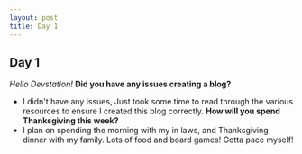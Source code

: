 ```yaml
---
layout: post
title: Day 1
---
```


## Day 1
_Hello Devstation!_
  **Did you have any issues creating a blog?**
  - I didn't have any issues, Just took some time to read through the various resources to ensure I created this blog correctly.
  **How will you spend Thanksgiving this week?**
  - I plan on spending the morning with my in laws, and Thanksgiving dinner with my family. Lots of food and board games! Gotta pace myself!